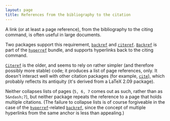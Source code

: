 ```yaml
---
layout: page
title: References from the bibliography to the citation
---
```


A link (or at least a page reference), from the bibliography to the
citing command, is often useful in large documents.

Two packages support this requirement, [`backref`](http://ctan.org/pkg/backref) and
[`citeref`](http://ctan.org/pkg/citeref).  [`Backref`](http://ctan.org/pkg/Backref) is part of the
[`hyperref`](http://ctan.org/pkg/hyperref) bundle, and supports hyperlinks back to the citing
command.

[`Citeref`](http://ctan.org/pkg/Citeref) is the older, and seems to rely on rather simpler
(and therefore possibly more stable) code; it produces a list of page
references, only.  It doesn't interact well with other citation
packages (for example, [`cite`](http://ctan.org/pkg/cite)), which probably reflects its
antiquity (it's derived from a LaTeX 2.09 package).

Neither collapses
lists of pages (`5, 6, 7` comes out as such, rather than as
`5&ndash;7`), but neither package repeats the reference to a page that
holds multiple citations.  (The failure to collapse lists is of course
forgiveable in the case of the [`hyperref`](http://ctan.org/pkg/hyperref)-related
[`backref`](http://ctan.org/pkg/backref), since the concept of multiple hyperlinks from the
same anchor is less than appealing.)


